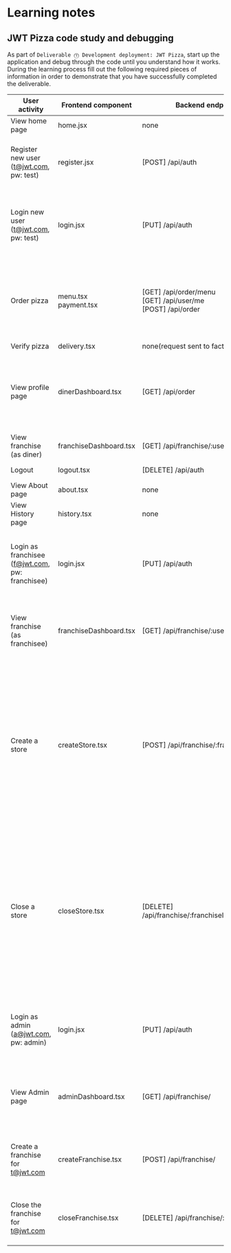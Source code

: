 # Learning notes

## JWT Pizza code study and debugging

As part of `Deliverable ⓵ Development deployment: JWT Pizza`, start up the application and debug through the code until you understand how it works. During the learning process fill out the following required pieces of information in order to demonstrate that you have successfully completed the deliverable.

| User activity                                       | Frontend component | Backend endpoints | Database SQL |
| --------------------------------------------------- | ------------------ | ----------------- | ------------ |
| View home page                                      |        home.jsx           |     none              |       none       |
| Register new user<br/>(t@jwt.com, pw: test)         |         register.jsx           |       [POST] /api/auth            |    INSERT INTO user (name, email, password) VALUES (?, ?, ?), <br/>INSERT INTO userRole (userId, role, objectId) VALUES (?, ?, ?)          |
| Login new user<br/>(t@jwt.com, pw: test)            |        login.jsx            |      [PUT] /api/auth             |         SELECT * FROM user WHERE email=?<br/>SELECT * FROM userRole WHERE userId=?<br/>INSERT INTO auth (token, userId) VALUES (?, ?) ON DUPLICATE KEY UPDATE token=token|
| Order pizza                                         |  menu.tsx <br/> payment.tsx                  |     [GET] /api/order/menu <br/>  [GET] /api/user/me <br/>  [POST] /api/order          |     SELECT * FROM menu <br/> INSERT INTO dinerOrder (dinerId, franchiseId, storeId, date) VALUES (?, ?, ?, now())<br/> INSERT INTO orderItem (orderId, menuId, description, price) VALUES (?, ?, ?, ?)         |
| Verify pizza                                        |       delivery.tsx             |        none(request sent to factory instead)          |        none      |
| View profile page                                   |       dinerDashboard.tsx             |          [GET] /api/order         |         SELECT id, franchiseId, storeId, date FROM dinerOrder WHERE dinerId=? LIMIT ${offset},${config.db.listPerPage} <br/> SELECT id, menuId, description, price FROM orderItem WHERE orderId=?     |
| View franchise<br/>(as diner)                       |      franchiseDashboard.tsx              |      [GET] /api/franchise/:userId             |      none        |
| Logout                                              |     logout.tsx               |      [DELETE] /api/auth            |       DELETE FROM auth WHERE token=?       |
| View About page                                     |         about.tsx           |      none             |      none        |
| View History page                                   |             history.tsx       |     none              |      none        |
| Login as franchisee<br/>(f@jwt.com, pw: franchisee) |        login.jsx            |      [PUT] /api/auth             |         SELECT * FROM user WHERE email=?<br/>SELECT * FROM userRole WHERE userId=?<br/>INSERT INTO auth (token, userId) VALUES (?, ?) ON DUPLICATE KEY UPDATE token=token|
| View franchise<br/>(as franchisee)                  |      franchiseDashboard.tsx              |      [GET] /api/franchise/:userId             |      SELECT objectId FROM userRole WHERE role='franchisee' AND userId=?<br/>SELECT id, name FROM franchise WHERE id in (${franchiseIds.join(',')})        |
| Create a store                                      |        createStore.tsx            |     [POST] /api/franchise/:franchiseId/store              |   SELECT u.id, u.name, u.email FROM userRole AS ur JOIN user AS u ON u.id=ur.userId WHERE ur.objectId=? AND ur.role='franchisee' <br/> SELECT s.id, s.name, COALESCE(SUM(oi.price), 0) AS totalRevenue FROM dinerOrder AS do JOIN orderItem AS oi ON do.id=oi.orderId RIGHT JOIN store AS s ON s.id=do.storeId WHERE s.franchiseId=? GROUP BY s.id` <br/> INSERT INTO store (franchiseId, name) VALUES (?, ?)           |
| Close a store                                       |    closeStore.tsx                |   [DELETE]     /api/franchise/:franchiseId/store/:storeId           |       SELECT u.id, u.name, u.email FROM userRole AS ur JOIN user AS u ON u.id=ur.userId WHERE ur.objectId=? AND ur.role='franchisee' <br/> SELECT s.id, s.name, COALESCE(SUM(oi.price), 0) AS totalRevenue FROM dinerOrder AS do JOIN orderItem AS oi ON do.id=oi.orderId RIGHT JOIN store AS s ON s.id=do.storeId WHERE s.franchiseId=? GROUP BY s.id` <br/> DELETE FROM store WHERE franchiseId=? AND id=?        |
| Login as admin<br/>(a@jwt.com, pw: admin)           |        login.jsx            |      [PUT] /api/auth             |         SELECT * FROM user WHERE email=?<br/>SELECT * FROM userRole WHERE userId=?<br/>INSERT INTO auth (token, userId) VALUES (?, ?) ON DUPLICATE KEY UPDATE token=token|
| View Admin page                                     |     adminDashboard.tsx               |    [GET] /api/franchise/               |        SELECT id, name FROM franchise WHERE name LIKE ? LIMIT ${limit + 1} OFFSET ${offset} <br/> SELECT id, name FROM store WHERE franchiseId=?       |
| Create a franchise for t@jwt.com                    |  createFranchise.tsx                  |      [POST] /api/franchise/               |     SELECT id, name FROM user WHERE email=? <br/>INSERT INTO franchise (name) VALUES (?) <br/> INSERT INTO userRole (userId, role, objectId) VALUES (?, ?, ?)         |
| Close the franchise for t@jwt.com                   |    closeFranchise.tsx                |         [DELETE] /api/franchise/:franchiseId          |      DELETE FROM store WHERE franchiseId=? <br/>  DELETE FROM userRole WHERE objectId=? <br/> DELETE FROM franchise WHERE id=?       |
